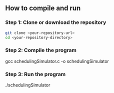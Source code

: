 ## How to compile and run

### Step 1: Clone or download the repository
```bash
git clone <your-repository-url>
cd <your-repository-directory>
```
### Step 2: Compile the program

gcc schedulingSimulator.c -o schedulingSimulator

### Step 3: Run the program

./schedulingSimulator  
